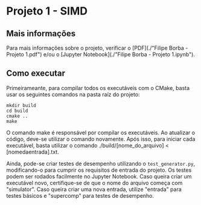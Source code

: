 # Projeto 1 - SIMD

## Mais informações

Para mais informações sobre o projeto, verificar o [PDF](./"Filipe Borba - Projeto 1.pdf") e/ou o [Jupyter Notebook](./"Filipe Borba - Projeto 1.ipynb").

## Como executar

Primeirameante, para compilar todos os executáveis com o CMake, basta usar os seguintes comandos na pasta raíz do projeto:  
```
mkdir build
cd build
cmake ..
make 
```
O comando make é responsável por compilar os executáveis. Ao atualizar o código, deve-se utilizar o comando novamente. Após isso, para iniciar cada executável, basta utilizar o comando ./build/[nome_do_arquivo] < [nomedaentrada].txt.

Ainda, pode-se criar testes de desempenho utilizando o ```test_generator.py```, modificando-o para cumprir os requisitos de entrada do projeto.
Os testes podem ser rodados facilmente no Jupyter Notebook. Caso queira criar um executável novo, certifique-se de que o nome do arquivo começa com "simulator". Caso queira criar uma nova entrada, utilize "entrada" para testes básicos e "supercomp" para testes de desempenho.